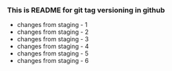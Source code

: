 ### This is README for git tag versioning in github

- changes from staging - 1
- changes from staging - 2
- changes from staging - 3
- changes from staging - 4
- changes from staging - 5
- changes from staging - 6